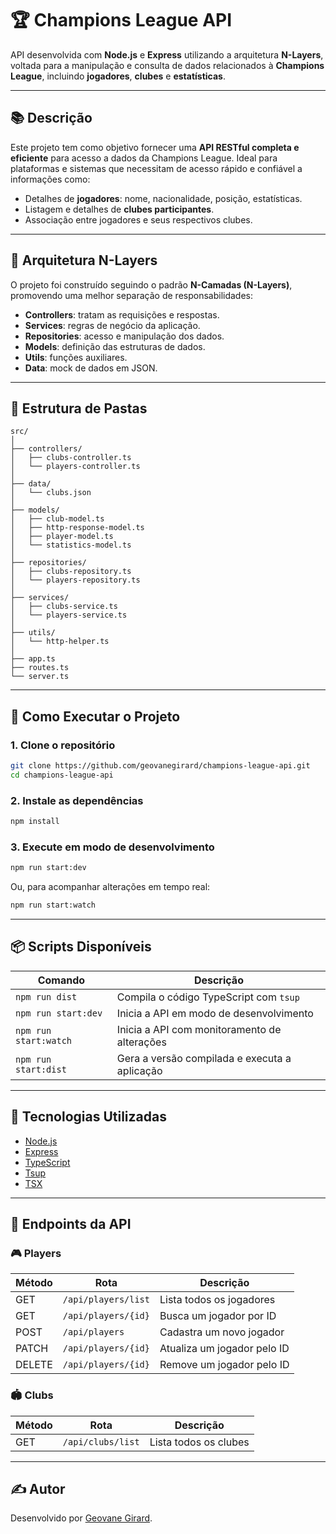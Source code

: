 
# 🏆 Champions League API

API desenvolvida com **Node.js** e **Express** utilizando a arquitetura **N-Layers**, voltada para a manipulação e consulta de dados relacionados à **Champions League**, incluindo **jogadores**, **clubes** e **estatísticas**.

---

## 📚 Descrição

Este projeto tem como objetivo fornecer uma **API RESTful completa e eficiente** para acesso a dados da Champions League. Ideal para plataformas e sistemas que necessitam de acesso rápido e confiável a informações como:

- Detalhes de **jogadores**: nome, nacionalidade, posição, estatísticas.
- Listagem e detalhes de **clubes participantes**.
- Associação entre jogadores e seus respectivos clubes.

---

## 🧱 Arquitetura N-Layers

O projeto foi construído seguindo o padrão **N-Camadas (N-Layers)**, promovendo uma melhor separação de responsabilidades:

- **Controllers**: tratam as requisições e respostas.
- **Services**: regras de negócio da aplicação.
- **Repositories**: acesso e manipulação dos dados.
- **Models**: definição das estruturas de dados.
- **Utils**: funções auxiliares.
- **Data**: mock de dados em JSON.

---

## 📁 Estrutura de Pastas

```
src/
│
├── controllers/
│   ├── clubs-controller.ts
│   └── players-controller.ts
│
├── data/
│   └── clubs.json
│
├── models/
│   ├── club-model.ts
│   ├── http-response-model.ts
│   ├── player-model.ts
│   └── statistics-model.ts
│
├── repositories/
│   ├── clubs-repository.ts
│   └── players-repository.ts
│
├── services/
│   ├── clubs-service.ts
│   └── players-service.ts
│
├── utils/
│   └── http-helper.ts
│
├── app.ts
├── routes.ts
└── server.ts
```

---

## 🚀 Como Executar o Projeto

### 1. Clone o repositório

```bash
git clone https://github.com/geovanegirard/champions-league-api.git
cd champions-league-api
```

### 2. Instale as dependências

```bash
npm install
```

### 3. Execute em modo de desenvolvimento

```bash
npm run start:dev
```

Ou, para acompanhar alterações em tempo real:

```bash
npm run start:watch
```

---

## 📦 Scripts Disponíveis

| Comando          | Descrição                                       |
|------------------|-------------------------------------------------|
| `npm run dist`   | Compila o código TypeScript com `tsup`          |
| `npm run start:dev` | Inicia a API em modo de desenvolvimento         |
| `npm run start:watch` | Inicia a API com monitoramento de alterações |
| `npm run start:dist` | Gera a versão compilada e executa a aplicação |

---

## 📌 Tecnologias Utilizadas

- [Node.js](https://nodejs.org/)
- [Express](https://expressjs.com/)
- [TypeScript](https://www.typescriptlang.org/)
- [Tsup](https://tsup.egoist.dev/)
- [TSX](https://github.com/esbuild-kit/tsx)

---

## 📮 Endpoints da API

### 🎮 Players

| Método | Rota                     | Descrição                          |
|--------|--------------------------|------------------------------------|
| GET    | `/api/players/list`      | Lista todos os jogadores           |
| GET    | `/api/players/{id}`      | Busca um jogador por ID            |
| POST   | `/api/players`           | Cadastra um novo jogador           |
| PATCH  | `/api/players/{id}`      | Atualiza um jogador pelo ID        |
| DELETE | `/api/players/{id}`      | Remove um jogador pelo ID          |

### 🏟️ Clubs

| Método | Rota                     | Descrição                          |
|--------|--------------------------|------------------------------------|
| GET    | `/api/clubs/list`        | Lista todos os clubes              |

---

## ✍️ Autor

Desenvolvido por [Geovane Girard](https://www.linkedin.com/in/geovane-girard/).
